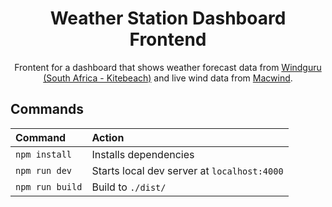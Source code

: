 <h1 align="center">
    Weather Station Dashboard Frontend
</h1>
<p align="center">
    Frontent for a dashboard that shows weather forecast data from <a href="https://www.windguru.cz/208276" target="_blank">Windguru (South Africa - Kitebeach)</a> and live wind data from <a href="https://mac-wind.appspot.com/" target="_blank">Macwind</a>.
</p>

## Commands

| Command         | Action                                      |
|:----------------|:--------------------------------------------|
| `npm install`   | Installs dependencies                       |
| `npm run dev`   | Starts local dev server at `localhost:4000` |
| `npm run build` | Build to `./dist/`                          |